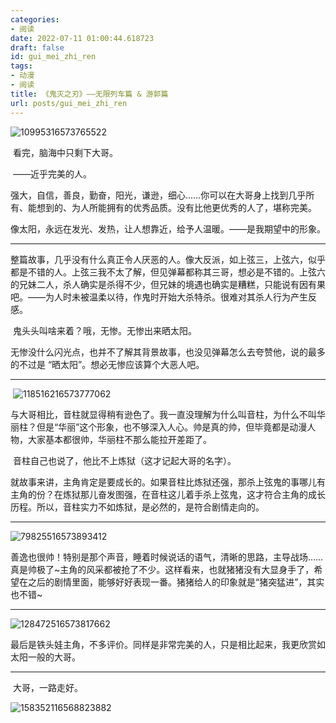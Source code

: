 ```yaml
---
categories:
- 阅读
date: 2022-07-11 01:00:44.618723
draft: false
id: gui_mei_zhi_ren
tags:
- 动漫
- 阅读
title: 《鬼灭之刃》——无限列车篇 & 游郭篇
url: posts/gui_mei_zhi_ren
---
```


![10995316573765522](https://static.vksir.zone/img/10995316573765522.png)

​	看完，脑海中只剩下大哥。

​	——近乎完美的人。

​	强大，自信，善良，勤奋，阳光，谦逊，细心……你可以在大哥身上找到几乎所有、能想到的、为人所能拥有的优秀品质。没有比他更优秀的人了，堪称完美。

​	像太阳，永远在发光、发热，让人想靠近，给予人温暖。——是我期望中的形象。

<!-- more -->

---

​	整篇故事，几乎没有什么真正令人厌恶的人。像大反派，如上弦三，上弦六，似乎都是不错的人。上弦三我不太了解，但见弹幕都称其三哥，想必是不错的。上弦六的兄妹二人，杀人确实是杀得不少，但兄妹的境遇也确实是糟糕，只能说有因有果吧。——为人时未被温柔以待，作鬼时开始大杀特杀。很难对其杀人行为产生反感。

​	鬼头头叫啥来着？哦，无惨。无惨出来晒太阳。

​	无惨没什么闪光点，也并不了解其背景故事，也没见弹幕怎么去夸赞他，说的最多的不过是 “晒太阳”。想必无惨应该算个大恶人吧。

---

​	![118516216573777062](https://static.vksir.zone/img/118516216573777062.png)

​	与大哥相比，音柱就显得稍有逊色了。我一直没理解为什么叫音柱，为什么不叫华丽柱？但是“华丽”这个形象，也不够深入人心。帅是真的帅，但毕竟都是动漫人物，大家基本都很帅，华丽柱不那么能拉开差距了。

​	音柱自己也说了，他比不上炼狱（这才记起大哥的名字）。

​	就故事来讲，主角肯定是要成长的。如果音柱比炼狱还强，那杀上弦鬼的事哪儿有主角的份？在炼狱那儿奋发图强，在音柱这儿着手杀上弦鬼，这才符合主角的成长历程。所以，音柱实力不如炼狱，是必然的，是符合剧情走向的。

---

![79825516573893412](https://static.vksir.zone/img/79825516573893412.png)

​	善逸也很帅！特别是那个声音，睡着时候说话的语气，清晰的思路，主导战场……真是帅极了~主角的风采都被抢了不少。这样看来，也就猪猪没有大显身手了，希望在之后的剧情里面，能够好好表现一番。猪猪给人的印象就是“猪突猛进”，其实也不错~

---

![128472516573817662](https://static.vksir.zone/img/128472516573817662.png)

​	最后是铁头娃主角，不多评价。同样是非常完美的人，只是相比起来，我更欣赏如太阳一般的大哥。

---

​	大哥，一路走好。

![158352116568823882](https://static.vksir.zone/img/158352116568823882.png)
